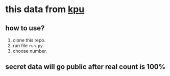 # this data from [kpu](https://pemilu2024.kpu.go.id/)

## how to use?

1. clone this repo.
2. run file `run.py`.
3. choose number.

## secret data will go public after real count is 100%
